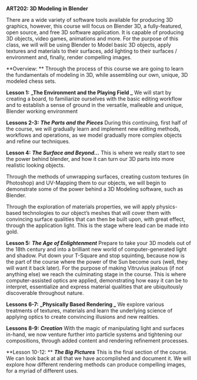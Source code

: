 **ART202: 3D Modeling in Blender**

There are a wide variety of software tools available for producing 3D graphics, however, this course will focus on Blender 3D, a fully-featured, open source, and free 3D software application. It is capable of producing 3D objects, video games, animations and more. For the purpose of this class, we will will be using Blender to Model basic 3D objects, apply textures and materials to their surfaces, add lighting to their surfaces / environment and, finally, render compelling images.


**Overview: **
Through the process of this course we are going to learn the fundamentals of modeling in 3D, while assembling our own, unique, 3D modeled chess sets. 


**Lesson 1:** **_The Environment and the Playing Field _**
We will start by creating a board, to familiarize ourselves with the basic editing workflow and to establish a sense of ground in the versatile, malleable and unique, Blender working environment

**Lessons 2-3:** **_The Parts and the Pieces_**
During this continuing, first half of the course, we will gradually learn and implement new editing methods, workflows and operations, as we model gradually more complex objects and refine our techniques.

**Lesson 4:** **_The Surface and Beyond…_**
This is where we really start to see the power behind blender, and how it can turn our 3D parts into more realistic looking objects. 

Through the methods of unwrapping surfaces, creating custom textures (in Photoshop) and UV-Mapping them to our objects, we will begin to demonstrate some of the power behind a 3D Modeling software, such as Blender. 

Through the exploration of materials properties, we will apply physics-based technologies to our object’s meshes that will cover them with convincing surface qualities that can then be built upon, with great effect, through the application light. This is the stage where lead can be made into gold.

**Lesson 5:** **_The Age of Enlightenment_**
Prepare to take your 3D models out of the 18th century and into a brilliant new world of computer-generated light and shadow. Put down your T-Square and stop squinting, because now is the part of the course where the power of the Sun become ours (well, they will want it back later). For the purpose of making Vitruvius jealous (if not anything else) we reach the culminating stage in the course. This is where computer-assisted optics are applied, demonstrating how easy it can be to interpret, essentialize and express material qualities that are ubiquitously discoverable throughout nature.

**Lessons 6-7:** **_Physically Based Rendering _**
We explore various treatments of textures, materials and learn the underlying science of applying optics to create convincing illusions and new realities.

**Lessons 8-9:** **_Creation_**
With the magic of manipulating light and surfaces in-hand, we now venture further into particle systems and tightening our compositions, through added content and rendering refinement processes.

**Lesson 10-12: ** **_The Big Pictures_**
This is the final section of the course. We can look back at all that we have accomplished and document it. We will explore how different rendering methods can produce compelling images, for a myriad of different uses.
